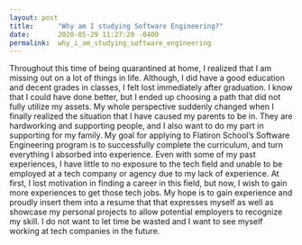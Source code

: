 ```yaml
---
layout: post
title:      "Why am I studying Software Engineering?"
date:       2020-05-29 11:27:20 -0400
permalink:  why_i_am_studying_software_engineering
---
```




Throughout this time of being quarantined at home, I realized that I am missing out on a lot of things in life. Although, I did have a good education and decent grades in classes, I felt lost immediately after graduation. I know that I could have done better, but I ended up choosing a path that did not fully utilize my assets. My whole perspective suddenly changed when I finally realized the situation that I have caused my parents to be in. They are hardworking and supporting people, and I also want to do my part in supporting for my family. My goal for applying to Flatiron School’s Software Engineering program is to successfully complete the curriculum, and turn everything I absorbed into experience. Even with some of my past experiences, I have little to no exposure to the tech field and unable to be employed at a tech company or agency due to my lack of experience. At first, I lost motivation in finding a career in this field, but now, I wish to gain more experiences to get those tech jobs. My hope is to gain experience and proudly insert them into a resume that  that expresses myself as well as showcase my personal projects to allow potential employers to recognize my skill.  I do not want to let time be wasted and I want to see myself working at tech companies in the future. 
